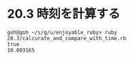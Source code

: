 # 20.3 時刻を計算する

```
goh@goh ~/s/g/u/enjoyable_ruby> ruby 20.3/calcurate_and_compare_with_time.rb
true
10.003165
```

